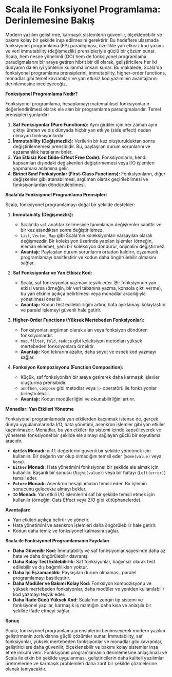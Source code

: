 # Scala ile Fonksiyonel Programlama: Derinlemesine Bakış

Modern yazılım geliştirme, karmaşık sistemlerin güvenilir, ölçeklenebilir ve bakımı kolay bir şekilde inşa edilmesini gerektirir. Bu hedeflere ulaşmada fonksiyonel programlama (FP) paradigması, özellikle yan etkisiz kod yazımı ve veri immutability (değişmezlik) prensipleriyle güçlü bir çözüm sunar. Scala, hem nesne yönelimli (OO) hem de fonksiyonel programlama paradigmalarını bir araya getiren hibrit bir dil olarak, geliştiricilere her iki dünyanın da en iyi yönlerini kullanma imkanı sunar. Bu makalede, Scala'da fonksiyonel programlama prensiplerini, immutability, higher-order functions, monadlar gibi temel kavramları ve yan etkisiz kod yazımının avantajlarını derinlemesine inceleyeceğiz.

**Fonksiyonel Programlama Nedir?**

Fonksiyonel programlama, hesaplamayı matematiksel fonksiyonların değerlendirilmesi olarak ele alan bir programlama paradigmalarıdır. Temel prensipleri şunlardır:

1.  **Saf Fonksiyonlar (Pure Functions):** Aynı girdiler için her zaman aynı çıktıyı üreten ve dış dünyada hiçbir yan etkiye (side effect) neden olmayan fonksiyonlardır.
2.  **İmmutability (Değişmezlik):** Verilerin bir kez oluşturulduktan sonra değiştirilememesi prensibidir. Bu, paylaşılan durum sorunlarını ve eşzamanlılık hatalarını önler.
3.  **Yan Etkisiz Kod (Side-Effect Free Code):** Fonksiyonların, kendi kapsamları dışındaki değişkenleri değiştirmemesi veya I/O işlemleri yapmaması anlamına gelir.
4.  **Birinci Sınıf Fonksiyonlar (First-Class Functions):** Fonksiyonların, diğer değişkenler gibi atanabilmesi, argüman olarak geçirilebilmesi ve fonksiyonlardan döndürülebilmesi.

**Scala'da Fonksiyonel Programlama Prensipleri**

Scala, fonksiyonel programlamayı doğal bir şekilde destekler:

1.  **İmmutability (Değişmezlik):**
    *   Scala'da `val` anahtar kelimesiyle tanımlanan değişkenler sabittir ve bir kez atandıktan sonra değiştirilemez.
    *   `List`, `Vector`, `Map` gibi Scala'nın koleksiyonları varsayılan olarak değişmezdir. Bir koleksiyon üzerinde yapılan işlemler (örneğin, eleman ekleme), yeni bir koleksiyon döndürür, orijinalini değiştirmez.
    *   **Avantajı:** Paylaşılan durum sorunlarını ortadan kaldırır, eşzamanlı programlamayı basitleştirir ve kodun daha öngörülebilir olmasını sağlar.

2.  **Saf Fonksiyonlar ve Yan Etkisiz Kod:**
    *   Scala, saf fonksiyonlar yazmayı teşvik eder. Bir fonksiyonun yan etkisi varsa (örneğin, bir veri tabanına yazma, konsola çıktı verme), bu yan etkinin açıkça belirtilmesi veya monadlar aracılığıyla yönetilmesi önerilir.
    *   **Avantajı:** Kodun test edilebilirliğini artırır, hata ayıklamayı kolaylaştırır ve paralel işlemeyi güvenli hale getirir.

3.  **Higher-Order Functions (Yüksek Mertebeden Fonksiyonlar):**
    *   Fonksiyonları argüman olarak alan veya fonksiyon döndüren fonksiyonlardır.
    *   `map`, `filter`, `fold`, `reduce` gibi koleksiyon metodları yüksek mertebeden fonksiyonlara örnektir.
    *   **Avantajı:** Kod tekrarını azaltır, daha soyut ve esnek kod yazmayı sağlar.

4.  **Fonksiyon Kompozisyonu (Function Composition):**
    *   Küçük, saf fonksiyonları bir araya getirerek daha karmaşık işlevler oluşturma prensibidir.
    *   `andThen`, `compose` gibi metodlar veya `|>` operatörü ile fonksiyonlar birleştirilebilir.
    *   **Avantajı:** Kodun modülerliğini ve okunabilirliğini artırır.

**Monadlar: Yan Etkileri Yönetme**

Fonksiyonel programlamada yan etkilerden kaçınmak istense de, gerçek dünya uygulamalarında I/O, hata yönetimi, asenkron işlemler gibi yan etkiler kaçınılmazdır. Monadlar, bu yan etkileri tip sistemi içinde kapsülleyerek ve yöneterek fonksiyonel bir şekilde ele almayı sağlayan güçlü bir soyutlama aracıdır.

*   **`Option` Monadı:** `null` değerlerini güvenli bir şekilde yönetmek için kullanılır. Bir değerin var olup olmadığını temsil eder (`Some(value)` veya `None`).
*   **`Either` Monadı:** Hata yönetimini fonksiyonel bir şekilde ele almak için kullanılır. Başarılı bir sonucu (`Right(value)`) veya bir hatayı (`Left(error)`) temsil eder.
*   **`Future` Monadı:** Asenkron hesaplamaları temsil eder. Bir işlemin sonucunu gelecekte almayı bekler.
*   **`IO` Monadı:** Yan etkili I/O işlemlerini saf bir şekilde temsil etmek için kullanılır (örneğin, Cats Effect veya ZIO gibi kütüphanelerde).

**Avantajları:**

*   Yan etkileri açıkça belirtir ve yönetir.
*   Hata yönetimini ve asenkron işlemleri daha öngörülebilir hale getirir.
*   Kodun daha temiz ve fonksiyonel kalmasını sağlar.

**Scala ile Fonksiyonel Programlamanın Faydaları**

*   **Daha Güvenilir Kod:** İmmutability ve saf fonksiyonlar sayesinde daha az hata ve daha öngörülebilir davranış.
*   **Daha Kolay Test Edilebilirlik:** Saf fonksiyonlar, bağımsız olarak test edilebilir ve dış bağımlılıkları yoktur.
*   **Daha İyi Eşzamanlılık:** Paylaşılan durum olmaması, paralel programlamayı basitleştirir.
*   **Daha Modüler ve Bakımı Kolay Kod:** Fonksiyon kompozisyonu ve yüksek mertebeden fonksiyonlar, daha modüler ve yeniden kullanılabilir kod yazmayı teşvik eder.
*   **Daha İfade Gücü Yüksek Kod:** Scala'nın zengin tip sistemi ve fonksiyonel yapılar, karmaşık iş mantığını daha kısa ve anlaşılır bir şekilde ifade etmeyi sağlar.

**Sonuç**

Scala, fonksiyonel programlama prensiplerini benimseyerek modern yazılım geliştirmenin zorluklarına güçlü çözümler sunar. İmmutability, saf fonksiyonlar, yüksek mertebeden fonksiyonlar ve monadlar gibi kavramlar, geliştiricilere daha güvenilir, ölçeklenebilir ve bakımı kolay sistemler inşa etme imkanı verir. Fonksiyonel programlamanın derinlemesine anlaşılması ve Scala ile etkin bir şekilde uygulanması, geliştiricilerin daha kaliteli yazılımlar üretmelerine ve karmaşık problemleri daha zarif bir şekilde çözmelerine olanak tanıyacaktır.